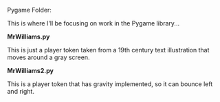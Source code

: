 Pygame Folder:

This is where I'll be focusing on work in the Pygame library...

<b>MrWilliams.py</b>

This is just a player token taken from a 19th century text illustration that moves around a gray screen.

<b>MrWilliams2.py</b>

This is a player token that has gravity implemented, so it can bounce left and right.